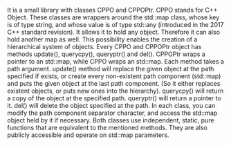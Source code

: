 It is a small library with classes CPPO and CPPOPtr. CPPO stands for C++ Object. These classes are wrappers around the std::map class, whose key is of type string, and whose value is of type std::any (introduced in the 2017 C++ standard revision). It allows it to hold any object. Therefore it can also hold another map as well. This possibility enables the creation of a hierarchical system of objects. Every CPPO and CPPOPtr object has methods update(), querycpy(), queryptr() and del(). CPPOPtr wraps a pointer to an std::map, while CPPO wraps an std::map. Each method takes a path argument. update() method will replace the given object at the path specified if exists, or create every non-existent path component (std::map) and puts the given object at the last path component. (So it either replaces existent objects, or puts new ones into the hierarchy). querycpy() will return a copy of the object at the specified path. queryptr() will return a pointer to it. del() will delete the object specified at the path. In each class, you can modify the path component separator character, and access the std::map object held by it if necessary. Both classes use independent, static, pure functions that are equivalent to the mentioned methods. They are also publicly accessible and operate on std::map parameters.